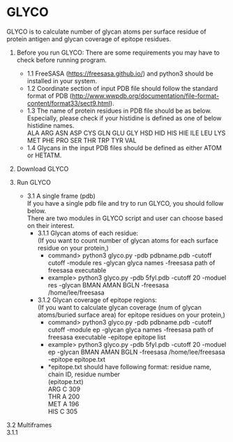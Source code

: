 # GLYCO

GLYCO is to calculate number of glycan atoms per surface residue of protein antigen and glycan coverage of epitope residues.

1. Before you run GLYCO: There are some requirements you may have to check before running program.<br />
   - 1.1 FreeSASA (https://freesasa.github.io/) and python3 should be installed in your system.<br />
   - 1.2 Coordinate section of input PDB file should follow the standard format of PDB (http://www.wwpdb.org/documentation/file-format-content/format33/sect9.html).<br />
   - 1.3 The name of protein residues in PDB file should be as below. Especially, please check if your histidine is defined as one of below histidine names.<br />
    ALA ARG ASN ASP CYS GLN GLU GLY HSD HID HIS HIE ILE LEU LYS MET PHE PRO SER THR TRP TYR VAL<br />
   - 1.4 Glycans in the input PDB files should be defined as either ATOM or HETATM.<br />

2. Download GLYCO

3. Run GLYCO<br />
   - 3.1 A single frame (pdb)<br />
     If you have a single pdb file and try to run GLYCO, you should follow below.<br />
     There are two modules in GLYCO script and user can choose based on their interest.<br />
     - 3.1.1 Glycan atoms of each residue:<br />
          (If you want to count number of glycan atoms for each surface residue on your protein,)<br />
       - command> python3 glyco.py -pdb pdbname.pdb -cutoff cutoff -module res -glycan glyca names -freesasa path of freesasa executable<br />
       - example> python3 glyco.py -pdb 5fyl.pdb -cutoff 20 -moduel res -glycan BMAN AMAN BGLN -freesasa /home/lee/freesasa<br />
     - 3.1.2 Glycan coverage of epitope regions:<br />
          (If you want to calculate glycan coverage (num of glycan atoms/buried surface area) for epitope residues on your protein,)<br />
       - command> python3 glyco.py -pdb pdbname.pdb -cutoff cutoff -module ep -glycan glyca names -freesasa path of freesasa executable -epitope epitope list <br />
       - example> python3 glyco.py -pdb 5fyl.pdb -cutoff 20 -moduel ep -glycan BMAN AMAN BGLN -freesasa /home/lee/freesasa -epitope epitope.txt<br />
       - *epitope.txt should have following format: residue name, chain ID, residue number<br />
         (epitope.txt)<br />
         ARG C 309<br />
         THR A 200<br />
         MET A 196<br />
         HIS C 305<br />
 
 3.2 Multiframes<br />
   3.1.1<br /> 
